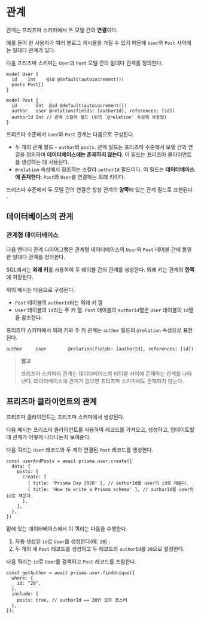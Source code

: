 # 관계

관계는 프리즈마 스키마에서 두 모델 간의 **연결**이다.

예를 들어 한 사용자가 여러 블로그 게시물을 가질 수 있기 때문에 `User`와 `Post` 사이에는 일대다 관계가 있다.

다음 프리즈마 스키마는 `User`과 `Post` 모델 간의 일대다 관계를 정의한다.

```tsx
model User {
  id    Int    @id @default(autoincrement())
  posts Post[]
}

model Post {
  id       Int  @id @default(autoincrement())
  author   User @relation(fields: [authorId], references: [id])
  authorId Int // 관계 스칼라 필드 (위의 `@relation` 속성에 사용됨)
}
```

프리즈마 수준에서 `User`와 `Post` 관계는 다음으로 구성된다.

- 두 개의 관계 필드 - `author`와 `posts`. 관계 필드는 프리즈마 수준에서 모델 간의 연결을 정의하며 **데이터베이스에는 존재하지 않는다**. 이 필드는 프리즈마 클라이언트를 생성하는 데 사용된다.
- `@relation` 속성에서 참조하는 스칼라 `authorId` 필드이다. 이 필드는 **데이터베이스에 존재한다**. `Post`와 `User`를 연결하는 외래 키이다.

프리즈마 수준에서 두 모델 간의 연결은 항상 관계의 **양쪽**에 있는 관계 필드로 표현된다 .

## 데이터베이스의 관계

### 관계형 데이터베이스

다음 엔터티 관계 다이어그램은 관계형 데이터베이스의 `User`와 `Post` 테이블 간에 동일한 일대다 관계를 정의한다.

SQL에서는 **외래 키**를 사용하여 두 테이블 간의 관계를 생성한다. 외래 키는 관계의 **한쪽**에 저장된다.

위의 예시는 다음으로 구성된다.

- `Post` 테이블의 `authorId`라는 외래 키 열
- `User` 테이블의 `id`라는 주 키 열. `Post` 테이블의 `authorId`열은 `User` 테이블의 `id`열을 참조한다.

프리즈마 스키마에서 외래 키와 주 키 관계는 `author` 필드의 `@relation` 속성으로 표현된다.

```tsx
author     User        @relation(fields: [authorId], references: [id])
```

> **참고**
>
> 프리즈마 스키마의 관계는 데이터베이스의 테이블 사이에 존재하는 관계를 나타낸다. 데이터베이스에 관계가 없으면 프리즈마 스키마에도 존재하지 않는다.

## 프리즈마 클라이언트의 관계

프리즈마 클라이언트는 프리즈마 스키마에서 생성된다.

다음 예시는 프리즈마 클라이언트를 사용하여 레코드를 가져오고, 생성하고, 업데이트할 때 관계가 어떻게 나타나는지 보여준다.

다음 쿼리는 `User` 레코드와 두 개의 연결된 `Post` 레코드를 생성한다.

```tsx
const userAndPosts = await prisma.user.create({
  data: {
    posts: {
      create: [
        { title: 'Prisma Day 2020' }, // authorId를 user의 id로 채운다.
        { title: 'How to write a Prisma schema' }, // authorId를 user의 id로 채운다.
      ],
    },
  },
})
```

밑에 있는 데이터베이스에서 이 쿼리는 다음을 수행한다.

1. 자동 생성된 `id`로 `User`를 생성한다(예: `20`) .
2. 두 개의 새 `Post` 레코드를 생성하고 두 레코드의 `authorId`를 `20`으로 설정한다.

다음 쿼리는 `id`로 `User`를 검색하고 `Post` 레코드를 포함한다.

```tsx
const getAuthor = await prisma.user.findUnique({
  where: {
    id: "20",
  },
  include: {
    posts: true, // authorId == 20인 모든 포스터
  },
});
```

